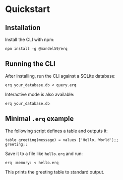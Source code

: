 # Quickstart

## Installation

Install the CLI with npm:

```shell
npm install -g @mandel59/erq
```

## Running the CLI

After installing, run the CLI against a SQLite database:

```shell
erq your_database.db < query.erq
```

Interactive mode is also available:

```shell
erq your_database.db
```

## Minimal `.erq` example

The following script defines a table and outputs it:

```erq
table greeting(message) = values ['Hello, World'];;
greeting;;
```

Save it to a file like `hello.erq` and run:

```shell
erq :memory: < hello.erq
```

This prints the greeting table to standard output.
